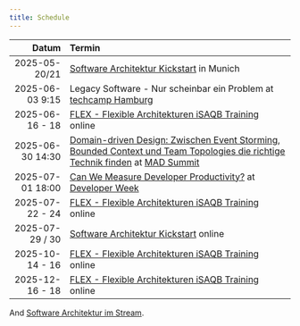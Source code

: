 ```yaml
---
title: Schedule
---
```


|            Datum | Termin                                                                                                                                                              |
|-----------------:|:--------------------------------------------------------------------------------------------------------------------------------------------------------------------|
| 2025-05-20/21 | [Software Architektur Kickstart](https://www.socreatory.com/de/trainings/arch-kickstart) in Munich |
| 2025-06-03 9:15 | Legacy Software - Nur scheinbar ein Problem at [techcamp Hamburg](https://techcamp.hamburg/programm-2025/) |
|  2025-06-16 - 18 | [FLEX - Flexible Architekturen iSAQB Training](https://www.socreatory.com/de/trainings/flex) online |
| 2025-06-30 14:30 | [Domain-driven Design: Zwischen Event Storming, Bounded Context und Team Topologies die richtige Technik finden](https://mad-summit.de/domain-driven-design/domain-driven-design-die-richtige-technik-finden/) at [MAD Summit](https://mad-summit.de/) |
| 2025-07-01 18:00 | [Can We Measure Developer Productivity?](https://www.developer-week.de/programm/#/talk/konnen-wir-entwicklerinnen-produktivitat-messen) at [Developer Week](https://www.developer-week.de/) |
|  2025-07-22 - 24 | [FLEX - Flexible Architekturen iSAQB Training](https://www.socreatory.com/de/trainings/flex) online |
| 2025-07-29 / 30 | [Software Architektur Kickstart](https://www.socreatory.com/de/trainings/arch-kickstart) online |
|  2025-10-14 - 16 | [FLEX - Flexible Architekturen iSAQB Training](https://www.socreatory.com/de/trainings/flex) online |
|  2025-12-16 - 18 | [FLEX - Flexible Architekturen iSAQB Training](https://www.socreatory.com/de/trainings/flex) online |

And [Software Architektur im Stream](https://software-architektur.tv/).
